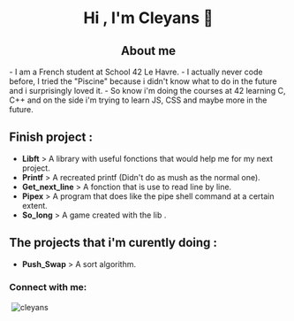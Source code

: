 <h1 align="center">Hi , I'm Cleyans 👋</h1>

<h2 align="center">About me</h3>
- I am a French student at School 42 Le Havre.
- I actually never code before, I tried the "Piscine" because i didn't know what to do in the future and i surprisingly loved it.
- So know i'm doing the courses at 42 learning C, C++ and on the side i'm trying to learn JS, CSS and maybe more in the future.

<h2 align="left">Finish project :</h2>

- **Libft** > A library with useful fonctions that would help me for my next project.
- **Printf** > A recreated printf (Didn't do as mush as the normal one).
- **Get_next_line** > A fonction that is use to read line by line.
- **Pipex** > A program that does like the pipe shell command at a certain extent.
- **So_long** > A game created with the lib <MiniLibX>.

<h2>The projects that i'm curently doing :</h2>

- **Push_Swap** > A sort algorithm.

<h3 align="left">Connect with me:</h3>
<p align="left">
</p>

<p>&nbsp;<img align="center" src="https://github-readme-stats.vercel.app/api?username=cleyans&show_icons=true&locale=en" alt="cleyans" /></p>
